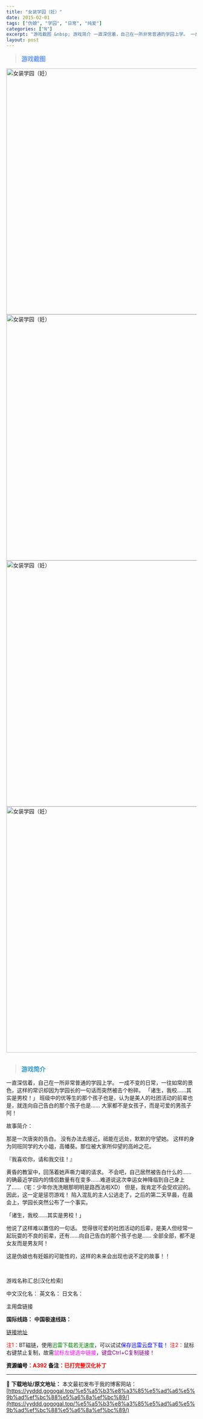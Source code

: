 ```yaml
---
title: "女装学园（妊）"
date: 2015-02-01
tags: ["伪娘", "学园", "日常", "纯爱"]
categories: ["N"]
excerpt: "游戏截图 &nbsp; 游戏简介 一直深信着，自己在一所非常普通的学园上学。 一成不变的日常，一往如常的景色，这样的常识却因为学园长的一句话而突然被击个粉碎。 「诸生，我校……其实是男校！」 班级中的优等生的那个孩子也是，认为是美人的社团活动的前辈也是，就连向自己告白的那个孩子也是…… 大家都不是女&hellip;"
layout: post
---
```


<div>
<blockquote><b><span style="font-size: 12pt; color: #6699ff;">游戏截图</span></b></blockquote>
<div><img title="点击放大" src="https://yyddd.gogogal.top/wp-content/uploads/2025/04/20250430_6811ed2e74201.webp" alt="女装学园（妊）" width="650" /></div>
<div><img title="点击放大" src="https://yyddd.gogogal.top/wp-content/uploads/2025/04/20250430_6811ed322d4b1.webp" alt="女装学园（妊）" width="650" /></div>
<div><img title="点击放大" src="https://yyddd.gogogal.top/wp-content/uploads/2025/04/20250430_6811ed33c0ac3.webp" alt="女装学园（妊）" width="650" /></div>
<div><img title="点击放大" src="https://yyddd.gogogal.top/wp-content/uploads/2025/04/20250430_6811ed3779fff.webp" alt="女装学园（妊）" width="650" /></div>
&nbsp;
<blockquote><b><span style="font-size: 12pt; color: #3399cc;">游戏简介</span></b></blockquote>
<div>一直深信着，自己在一所非常普通的学园上学。
一成不变的日常，一往如常的景色，这样的常识却因为学园长的一句话而突然被击个粉碎。
「诸生，我校……其实是男校！」
班级中的优等生的那个孩子也是，认为是美人的社团活动的前辈也是，就连向自己告白的那个孩子也是……
大家都不是女孩子，而是可爱的男孩子阿！

故事简介：

那是一次唐突的告白。
没有办法去接近。祗能在远处，默默的守望她。
这样的身为同班同学的大小姐，高幡葵。那位被大家所仰望的高岭之花。

『我喜欢你，请和我交往！』

黄昏的教室中，回荡着她声嘶力竭的请求。
不会吧，自己居然被告白什么的……
的确最近学园内的情侣数量有在变多……难道说这次幸运女神降临到自己身上了……（宅：少年你洗洗眼那明明是路西法啦XD）
但是，我肯定不会受欢迎的。因此，这一定是惩罚游戏！
陷入混乱的主人公逃走了，之后的第二天早晨，在晨会上，学园长突然公布了一个事实。

「诸生，我校……其实是男校！」

他说了这样难以置信的一句话。
觉得很可爱的社团活动的后辈，是美人但经常一起玩耍的不良的前辈，还有……向自己告白的那个孩子也是……
全部全部，都不是女友而是男友阿！

这是伪娘也有妊娠的可能性的，这样的未来会出现也说不定的故事！！</div>
&nbsp;

游戏名称汇总[汉化检索]

中文汉化名：
英文名：
日文名：
</div>
<div class="panel panel-primary">
<div class="panel-heading">主用盘链接</div>
<div class="panel-body">

<b>国际线路：</b>
<b>中国极速线路：</b>

<!--wechatfans start-->

<a href="https://pan.xunlei.com/s/VORz_Q9QMPbmlsC0SuhFCW4mA1?pwd=euav#">链接地址</a>

<!--wechatfans end-->
<span style="color: #ff0000;">注1：</span>BT磁链，使用<span style="color: #008000;">迅雷下载若无速度</span>，可以试试<span style="color: #0000ff;">保存迅雷云盘下载！</span>
<span style="color: #ff0000;">注2：</span>鼠标右键禁止复制，故需<span style="color: #ff00ff;">鼠标左键选中链接</span>，<span style="color: #800080;">键盘Ctrl+C复制链接！</span>

</div>
<div class="panel-footer"><span style="color: #ff0000;"><b><span style="color: #000000;">资源编号</span>：A392</b></span>
<span style="color: #ff0000;"><b><span style="color: #000000;">备注</span>：已打完整汉化补丁</b></span></div>
</div>

---
📖 **下载地址/原文地址：** 本文最初发布于我的博客网站：[https://yyddd.gogogal.top/%e5%a5%b3%e8%a3%85%e5%ad%a6%e5%9b%ad%ef%bc%88%e5%a6%8a%ef%bc%89/](https://yyddd.gogogal.top/%e5%a5%b3%e8%a3%85%e5%ad%a6%e5%9b%ad%ef%bc%88%e5%a6%8a%ef%bc%89/)
